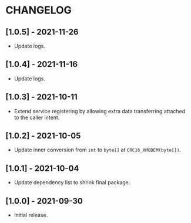 # CHANGELOG

## [1.0.5] - 2021-11-26
- Update logs.

## [1.0.4] - 2021-11-16
- Update logs.

## [1.0.3] - 2021-10-11
- Extend service registering by allowing extra data transferring attached to
  the caller intent.

## [1.0.2] - 2021-10-05
- Update inner conversion from `int` to `byte[]` at `CRC16_XMODEM(byte[])`.

## [1.0.1] - 2021-10-04
- Update dependency list to shrink final package.

## [1.0.0] - 2021-09-30
- Initial release.
